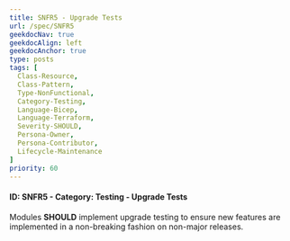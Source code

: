```yaml
---
title: SNFR5 - Upgrade Tests
url: /spec/SNFR5
geekdocNav: true
geekdocAlign: left
geekdocAnchor: true
type: posts
tags: [
  Class-Resource,
  Class-Pattern,
  Type-NonFunctional,
  Category-Testing,
  Language-Bicep,
  Language-Terraform,
  Severity-SHOULD,
  Persona-Owner,
  Persona-Contributor,
  Lifecycle-Maintenance
]
priority: 60
---
```


#### ID: SNFR5 - Category: Testing - Upgrade Tests

Modules **SHOULD** implement upgrade testing to ensure new features are implemented in a non-breaking fashion on non-major releases.
